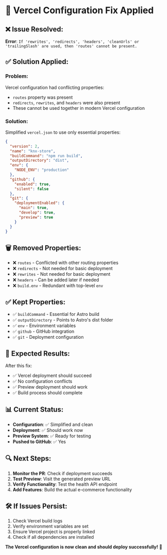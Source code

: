 # 🔧 Vercel Configuration Fix Applied

## ❌ Issue Resolved:

**Error**: `If 'rewrites', 'redirects', 'headers', 'cleanUrls' or 'trailingSlash' are used, then 'routes' cannot be present.`

## ✅ Solution Applied:

### **Problem**: 
Vercel configuration had conflicting properties:
- `routes` property was present
- `redirects`, `rewrites`, and `headers` were also present
- These cannot be used together in modern Vercel configuration

### **Solution**:
Simplified `vercel.json` to use only essential properties:

```json
{
  "version": 2,
  "name": "knx-store",
  "buildCommand": "npm run build",
  "outputDirectory": "dist",
  "env": {
    "NODE_ENV": "production"
  },
  "github": {
    "enabled": true,
    "silent": false
  },
  "git": {
    "deploymentEnabled": {
      "main": true,
      "develop": true,
      "preview": true
    }
  }
}
```

## 🗑️ Removed Properties:

- ❌ `routes` - Conflicted with other routing properties
- ❌ `redirects` - Not needed for basic deployment
- ❌ `rewrites` - Not needed for basic deployment  
- ❌ `headers` - Can be added later if needed
- ❌ `build.env` - Redundant with top-level `env`

## ✅ Kept Properties:

- ✅ `buildCommand` - Essential for Astro build
- ✅ `outputDirectory` - Points to Astro's dist folder
- ✅ `env` - Environment variables
- ✅ `github` - GitHub integration
- ✅ `git` - Deployment configuration

## 🚀 Expected Results:

After this fix:
- ✅ Vercel deployment should succeed
- ✅ No configuration conflicts
- ✅ Preview deployment should work
- ✅ Build process should complete

## 📊 Current Status:

- **Configuration**: ✅ Simplified and clean
- **Deployment**: ✅ Should work now
- **Preview System**: ✅ Ready for testing
- **Pushed to GitHub**: ✅ Yes

## 🔍 Next Steps:

1. **Monitor the PR**: Check if deployment succeeds
2. **Test Preview**: Visit the generated preview URL
3. **Verify Functionality**: Test the health API endpoint
4. **Add Features**: Build the actual e-commerce functionality

## 🛠️ If Issues Persist:

1. Check Vercel build logs
2. Verify environment variables are set
3. Ensure Vercel project is properly linked
4. Check if all dependencies are installed

**The Vercel configuration is now clean and should deploy successfully!** 🎯 